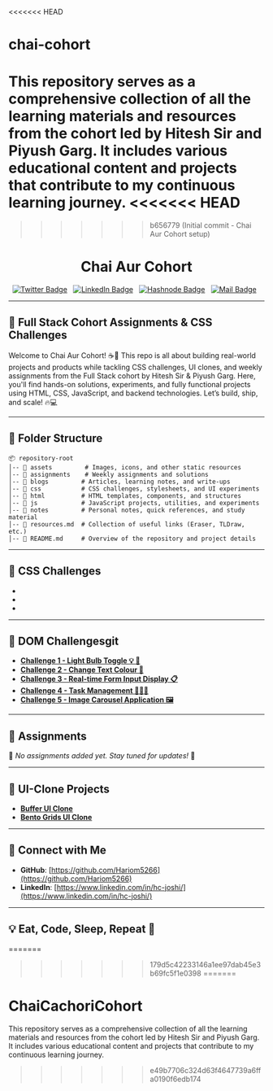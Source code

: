 <<<<<<< HEAD
# chai-cohort
This repository serves as a comprehensive collection of all the learning materials and resources from the cohort led by Hitesh Sir and Piyush Garg. It includes various educational content and projects that contribute to my continuous learning journey.
<<<<<<< HEAD
=======
>>>>>>> b656779 (Initial commit - Chai Aur Cohort setup)
# <h1 align="center">Chai Aur Cohort</h1>

<!-- Social Media Links -->
<div align="center">

[![Twitter Badge](https://img.shields.io/badge/-@Hariom5266-1ca0f1?style=flat&logo=twitter&logoColor=white&link=https://x.com/Hariom5266)](https://x.com/Hariom5266)&nbsp;&nbsp;
[![LinkedIn Badge](https://img.shields.io/badge/-Hariom%20Joshi-0e76a8?style=flat&logo=linkedin&logoColor=white&link=https://www.linkedin.com/in/hc-joshi/)](https://www.linkedin.com/in/hc-joshi/)&nbsp;&nbsp;
[![Hashnode Badge](https://img.shields.io/badge/-@HC--JOSHI-2962FF?style=flat&logo=hashnode&logoColor=white&link=https://hashnode.com/@HC-JOSHI)](https://hashnode.com/@HC-JOSHI)&nbsp;&nbsp;
[![Mail Badge](https://img.shields.io/badge/-hariextra3366@gmail.com-c0392b?style=flat&logo=gmail&logoColor=white)](mailto:hariextra3366@gmail.com)&nbsp;&nbsp;

</div>

---

## 📌 Full Stack Cohort Assignments & CSS Challenges

Welcome to Chai Aur Cohort! ☕🚀
This repo is all about building real-world projects and products while tackling CSS challenges, UI clones, and weekly assignments from the Full Stack cohort by Hitesh Sir & Piyush Garg. Here, you'll find hands-on solutions, experiments, and fully functional projects using HTML, CSS, JavaScript, and backend technologies. Let’s build, ship, and scale! 🔥💻

---

## 📂 Folder Structure

```
📦 repository-root  
│-- 📁 assets         # Images, icons, and other static resources  
│-- 📁 assignments    # Weekly assignments and solutions  
│-- 📁 blogs         # Articles, learning notes, and write-ups  
│-- 📁 css           # CSS challenges, stylesheets, and UI experiments  
│-- 📁 html          # HTML templates, components, and structures  
│-- 📁 js            # JavaScript projects, utilities, and experiments  
│-- 📁 notes         # Personal notes, quick references, and study material  
│-- 📄 resources.md  # Collection of useful links (Eraser, TLDraw, etc.)  
│-- 📄 README.md     # Overview of the repository and project details  

```

---

## 🎨 CSS Challenges

-
-
-

---

## 🎯 DOM Challengesgit

- [**Challenge 1 - Light Bulb Toggle 💡 🌚**]()
- [**Challenge 2 - Change Text Colour 🦎**]()
- [**Challenge 3 - Real-time Form Input Display 📋**]()
- [**Challenge 4 - Task Management 🧏🏻‍♂️**]()
- [**Challenge 5 - Image Carousel Application 🖼️**]()

---

## 📝 Assignments

🚨 _No assignments added yet. Stay tuned for updates!_ 🚨

---

## 🧬 UI-Clone Projects

- [**Buffer UI Clone**]()
- [**Bento Grids UI Clone**]()

---


## 📌 Connect with Me

- **GitHub**: [https://github.com/Hariom5266](https://github.com/Hariom5266)
- **LinkedIn**: [https://www.linkedin.com/in/hc-joshi/](https://www.linkedin.com/in/hc-joshi/)

---

💡 Eat, Code, Sleep, Repeat 🍵
---

=======
>>>>>>> 179d5c42233146a1ee97dab45e3b69fc5f1e0398
=======
# ChaiCachoriCohort
This repository serves as a comprehensive collection of all the learning materials and resources from the cohort led by Hitesh Sir and Piyush Garg. It includes various educational content and projects that contribute to my continuous learning journey.
>>>>>>> e49b7706c324d63f4647739a6ffa0190f6edb174
